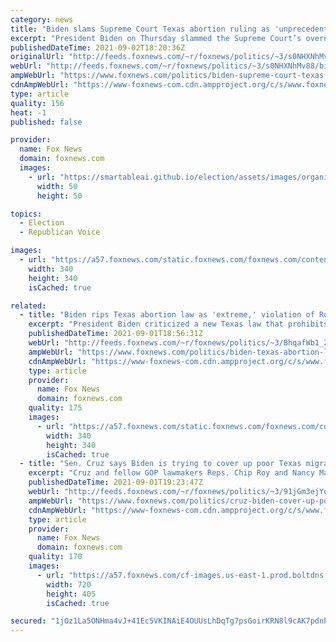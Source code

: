```yaml
---
category: news
title: "Biden slams Supreme Court Texas abortion ruling as 'unprecedented assault on a woman’s constitutional rights’"
excerpt: "President Biden on Thursday slammed the Supreme Court’s overnight ruling on Texas' abortion law as an “unprecedented assault on a woman’s constitutional rights.”"
publishedDateTime: 2021-09-02T18:20:36Z
originalUrl: "http://feeds.foxnews.com/~r/foxnews/politics/~3/s0NHXNhMv88/biden-supreme-court-texas-abortion-ruling-reaction"
webUrl: "http://feeds.foxnews.com/~r/foxnews/politics/~3/s0NHXNhMv88/biden-supreme-court-texas-abortion-ruling-reaction"
ampWebUrl: "https://www.foxnews.com/politics/biden-supreme-court-texas-abortion-ruling-reaction.amp"
cdnAmpWebUrl: "https://www-foxnews-com.cdn.ampproject.org/c/s/www.foxnews.com/politics/biden-supreme-court-texas-abortion-ruling-reaction.amp"
type: article
quality: 156
heat: -1
published: false

provider:
  name: Fox News
  domain: foxnews.com
  images:
    - url: "https://smartableai.github.io/election/assets/images/organizations/foxnews.com-50x50.jpg"
      width: 50
      height: 50

topics:
  - Election
  - Republican Voice

images:
  - url: "https://a57.foxnews.com/static.foxnews.com/foxnews.com/content/uploads/2020/10/340/340/brooke-singman-headshot.jpg?ve=1&tl=1"
    width: 340
    height: 340
    isCached: true

related:
  - title: "Biden rips Texas abortion law as 'extreme,' violation of Roe v. Wade"
    excerpt: "President Biden criticized a new Texas law that prohibits abortion except for during the very beginning of pregnancy or in cases of medical emergencies, stating that it goes against established Supreme Court precedent."
    publishedDateTime: 2021-09-01T18:56:31Z
    webUrl: "http://feeds.foxnews.com/~r/foxnews/politics/~3/BhqafWb1_Z4/biden-texas-abortion-law-extreme-violation-of-roe-v-wade"
    ampWebUrl: "https://www.foxnews.com/politics/biden-texas-abortion-law-extreme-violation-of-roe-v-wade.amp"
    cdnAmpWebUrl: "https://www-foxnews-com.cdn.ampproject.org/c/s/www.foxnews.com/politics/biden-texas-abortion-law-extreme-violation-of-roe-v-wade.amp"
    type: article
    provider:
      name: Fox News
      domain: foxnews.com
    quality: 175
    images:
      - url: "https://a57.foxnews.com/static.foxnews.com/foxnews.com/content/uploads/2021/03/340/340/RonnBlitzerHeadshot.jpg?ve=1&tl=1"
        width: 340
        height: 340
        isCached: true
  - title: "Sen. Cruz says Biden is trying to cover up poor Texas migrant facility conditions"
    excerpt: "Cruz and fellow GOP lawmakers Reps. Chip Roy and Nancy Mace held a press conference after spending time with the men and women of Border Patrol in Laredo, Texas."
    publishedDateTime: 2021-09-01T19:23:47Z
    webUrl: "http://feeds.foxnews.com/~r/foxnews/politics/~3/91jGm3ejYqQ/cruz-biden-cover-up-poor-border-facility-conditions"
    ampWebUrl: "https://www.foxnews.com/politics/cruz-biden-cover-up-poor-border-facility-conditions.amp"
    cdnAmpWebUrl: "https://www-foxnews-com.cdn.ampproject.org/c/s/www.foxnews.com/politics/cruz-biden-cover-up-poor-border-facility-conditions.amp"
    type: article
    provider:
      name: Fox News
      domain: foxnews.com
    quality: 170
    images:
      - url: "https://a57.foxnews.com/cf-images.us-east-1.prod.boltdns.net/v1/static/694940094001/ffd9786c-a6ff-4664-bcf8-aa50156e5ca5/baa20d53-a8c4-4810-a228-f2bdd1cd27d0/1280x720/match/720/405/image.jpg?ve=1&tl=1"
        width: 720
        height: 405
        isCached: true

secured: "1jOz1La5ONHma4vJ+41Ec5VKINAiE4OUUsLhDqTg7psGoirKRN8l9cAK7pdnbiIcGct4BED5TELn7bjjKG4U2RM3DyKwKXZqKqS8CAOBDJZRhJ6gu0utyfdwblLPIX3D8exLGZxzNNUB5SC/mN4dXvBOA47T1qz8kZLxcSWSDZtoxd+4iO+jD5RD1zDcPqLcFlNSD75Co6p2sRyuiZOFH7x/6Hm4+9xXrxZveRtSFkLVoQMWUm5hFL5oHI2pa4dRqHYg6CJ6cYts9khsvZhmotGP7HdurymXedP8T68SA7qLmL+rDGQmKxFcFyAL/o2JP424RetyTkYlzPtw1tMTzjzPKarYU45MAmwiPAFcyrM=;gR41N4CZJZ4eH56IrbiWXg=="
---
```


